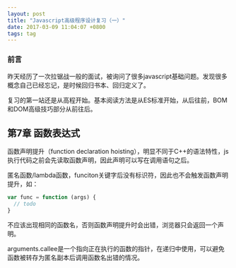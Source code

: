 ```yaml
---
layout: post
title: "Javascript高级程序设计复习（一）"
date: 2017-03-09 11:04:07 +0800
tags: tag
---
```


### 前言

昨天经历了一次拉锯战一般的面试，被询问了很多javascript基础问题。发现很多概念自己已经忘记，是时候回归书本、回归定义了。

复习的第一站还是从高程开始。基本阅读方法是从ES标准开始，从后往前，BOM和DOM高级技巧部分从前往后。

## 第7章 函数表达式

函数声明提升（function declaration hoisting），明显不同于C++的语法特性，js执行代码之前会先读取函数声明，因此声明可以写在调用语句之后。

匿名函数/lambda函数，funciton关键字后没有标识符，因此也不会触发函数声明提升，如：

``` javascript
var func = function (args) {
  // todo
}
```

不应该出现相同的函数名，否则函数声明提升时会出错，浏览器只会返回一个声明。

arguments.callee是一个指向正在执行的函数的指针，在递归中使用，可以避免函数被转存为匿名副本后调用函数名出错的情况。
